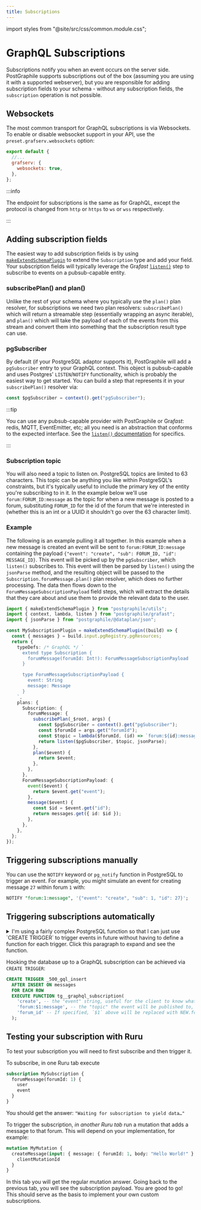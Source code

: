 ```yaml
---
title: Subscriptions
---
```


import styles from "@site/src/css/common.module.css";

# GraphQL Subscriptions

<p className={styles.intro}>

Subscriptions notify you when an event occurs on the server side. PostGraphile
supports subscriptions out of the box (assuming you are using it with a
supported webserver), but you are responsible for adding subscription fields to
your schema - without any subscription fields, the `subscription` operation is
not possible.

</p>

## Websockets

The most common transport for GraphQL subscriptions is via Websockets. To
enable or disable websocket support in your API, use the
`preset.grafserv.websockets` option:

```js title="graphile.config.mjs"
export default {
  //...
  grafserv: {
    websockets: true,
  },
};
```

:::info

The endpoint for subscriptions is the same as for GraphQL, except the protocol
is changed from `http` or `https` to `ws` or `wss` respectively.

:::

## Adding subscription fields

The easiest way to add subscription fields is by using
[`makeExtendSchemaPlugin`](./make-extend-schema-plugin) to extend the
`Subscription` type and add your field. Your subscription fields will typically
leverage the Gra*fast*
[`listen()`](https://grafast.org/grafast/step-library/standard-steps/listen)
step to subscribe to events on a pubsub-capable entity.

### subscribePlan() and plan()

Unlike the rest of your schema where you typically use the `plan()` plan
resolver, for subscriptions we need two plan resolvers: `subscribePlan()` which
will return a streamable step (essentially wrapping an async iterable), and
`plan()` which will take the payload of each of the events from this stream and
convert them into something that the subscription result type can use.

### pgSubscriber

By default (if your PostgreSQL adaptor supports it), PostGraphile will add a
`pgSubscriber` entry to your GraphQL context. This object is pubsub-capable and
uses Postgres' `LISTEN`/`NOTIFY` functionality, which is probably the easiest
way to get started. You can build a step that represents it in your
`subscribePlan()` resolver via:

```ts
const $pgSubscriber = context().get("pgSubscriber");
```

:::tip

You can use any pubsub-capable provider with PostGraphile or Gra*fast*: redis,
MQTT, EventEmitter, etc; all you need is an abstraction that conforms to the
expected interface. See the [`listen()`
documentation](https://grafast.org/grafast/step-library/standard-steps/listen)
for specifics.

:::

### Subscription topic

You will also need a topic to listen on. PostgreSQL topics are limited to 63
characters. This topic can be anything you like within PostgreSQL's
constraints, but it's typically useful to include the primary key of the entity
you're subscribing to in it. In the example below we'll use
`forum:FORUM_ID:message` as the topic for when a new message is posted to a
forum, substituting `FORUM_ID` for the id of the forum that we're interested in
(whether this is an int or a UUID it shouldn't go over the 63 character limit).

### Example

The following is an example pulling it all together. In this example when a new
message is created an event will be sent to `forum:FORUM_ID:message` containing
the payload `{"event": "create", "sub": FORUM_ID, "id": MESSAGE_ID}`. This event will be picked up
by the `pgSubscriber`, which `listen()` subscribes to. This event will then be
parsed by `listen()` using the `jsonParse` method, and the resulting object
will be passed to the `Subscription.forumMessage.plan()` plan resolver, which
does no further processing. The data then flows down to the
`ForumMessageSubscriptionPayload` field steps, which will extract the details
that they care about and use them to provide the relevant data to the user.

```ts
import { makeExtendSchemaPlugin } from "postgraphile/utils";
import { context, lambda, listen } from "postgraphile/grafast";
import { jsonParse } from "postgraphile/@dataplan/json";

const MySubscriptionPlugin = makeExtendSchemaPlugin((build) => {
  const { messages } = build.input.pgRegistry.pgResources;
  return {
    typeDefs: /* GraphQL */ `
      extend type Subscription {
        forumMessage(forumId: Int!): ForumMessageSubscriptionPayload
      }

      type ForumMessageSubscriptionPayload {
        event: String
        message: Message
      }
    `,
    plans: {
      Subscription: {
        forumMessage: {
          subscribePlan(_$root, args) {
            const $pgSubscriber = context().get("pgSubscriber");
            const $forumId = args.get("forumId");
            const $topic = lambda($forumId, (id) => `forum:${id}:message`);
            return listen($pgSubscriber, $topic, jsonParse);
          },
          plan($event) {
            return $event;
          },
        },
      },
      ForumMessageSubscriptionPayload: {
        event($event) {
          return $event.get("event");
        },
        message($event) {
          const $id = $event.get("id");
          return messages.get({ id: $id });
        },
      },
    },
  };
});
```

## Triggering subscriptions manually

You can use the `NOTIFY` keyword or `pg_notify` function in PostgreSQL to
trigger an event. For example, you might simulate an event for creating message
`27` within forum `1` with:

```sql
NOTIFY "forum:1:message", '{"event": "create", "sub": 1, "id": 27}';
```

## Triggering subscriptions automatically

<details>
<summary>
I'm using a fairly complex PostgreSQL function so that I can just use `CREATE TRIGGER` to trigger events in future without having to define a function for
each trigger. Click this paragraph to expand and see the function.
</summary>

**IMPORTANT**: this trigger assumes that the primary key for your tables is
always `id`. If this is not the case, you should delete the line containing
`'id', v_record.id`.

```sql
CREATE FUNCTION tg__graphql_subscription() RETURNS trigger
    LANGUAGE plpgsql
    AS $_$
declare
  v_process_new bool = (TG_OP = 'INSERT' OR TG_OP = 'UPDATE');
  v_process_old bool = (TG_OP = 'UPDATE' OR TG_OP = 'DELETE');
  v_event text = TG_ARGV[0];
  v_topic_template text = TG_ARGV[1];
  v_attribute text = TG_ARGV[2];
  v_record record;
  v_sub text;
  v_topic text;
  v_i int = 0;
  v_last_topic text;
begin
  for v_i in 0..1 loop
    if (v_i = 0) and v_process_new is true then
      v_record = new;
    elsif (v_i = 1) and v_process_old is true then
      v_record = old;
    else
      continue;
    end if;
     if v_attribute is not null then
      execute 'select $1.' || quote_ident(v_attribute)
        using v_record
        into v_sub;
    end if;
    if v_sub is not null then
      v_topic = replace(v_topic_template, '$1', v_sub);
    else
      v_topic = v_topic_template;
    end if;
    if v_topic is distinct from v_last_topic then
      -- This if statement prevents us from triggering the same notification twice
      v_last_topic = v_topic;
      perform pg_notify(v_topic, json_build_object(
        'event', v_event,
        'subject', v_sub,
        /* highlight-next-line */
        'id', v_record.id
      )::text);
    end if;
  end loop;
  return v_record;
end;
$_$;
```

</details>

Hooking the database up to a GraphQL subscription can be achieved via `CREATE
TRIGGER`:

```sql
CREATE TRIGGER _500_gql_insert
  AFTER INSERT ON messages
  FOR EACH ROW
  EXECUTE FUNCTION tg__graphql_subscription(
    'create', -- the "event" string, useful for the client to know what happened
    'forum:$1:message', -- the "topic" the event will be published to, as a template
    'forum_id' -- If specified, `$1` above will be replaced with NEW.forum_id or OLD.forum_id from the trigger.
  );
```

## Testing your subscription with Ruru

To test your subscription you will need to first subscribe and then trigger it.

To subscribe, in one Ruru tab execute

```graphql
subscription MySubscription {
  forumMessage(forumId: 1) {
    user
    event
  }
}
```

You should get the answer: `"Waiting for subscription to yield data…"`

To trigger the subscription, _in another Ruru tab_ run a mutation that adds a
message to that forum. This will depend on your implementation, for example:

```graphql
mutation MyMutation {
  createMessage(input: { message: { forumId: 1, body: "Hello World!" } }) {
    clientMutationId
  }
}
```

In this tab you will get the regular mutation answer. Going back to the previous
tab, you will see the subscription payload. You are good to go! This should
serve as the basis to implement your own custom subscriptions.
